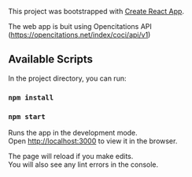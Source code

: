 This project was bootstrapped with [Create React App](https://github.com/facebook/create-react-app).

The web app is buit using Opencitations API (https://opencitations.net/index/coci/api/v1)

## Available Scripts

In the project directory, you can run:

### `npm install`
### `npm start`

Runs the app in the development mode.<br />
Open [http://localhost:3000](http://localhost:3000) to view it in the browser.

The page will reload if you make edits.<br />
You will also see any lint errors in the console.

